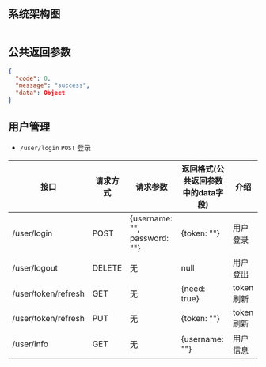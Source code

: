## 系统架构图
```mermaid

```

## 公共返回参数

```json
{
  "code": 0,
  "message": "success",
  "data": Object
}
```

## 用户管理
* `/user/login` `POST` 登录 

| 接口                  | 请求方式   | 请求参数                         | 返回格式(公共返回参数中的data字段) | 介绍      |
|---------------------|--------|------------------------------|----------------------|---------|
| /user/login         | POST   | {username: "", password: ""} | {token: ""}          | 用户登录    |
| /user/logout        | DELETE | 无                            | null                 | 用户登出    | 
| /user/token/refresh | GET    | 无                            | {need: true}         | token刷新 |
| /user/token/refresh | PUT    | 无                            | {token: ""}          | token刷新 |
| /user/info          | GET    | 无                            | {username: ""}       | 用户信息    |